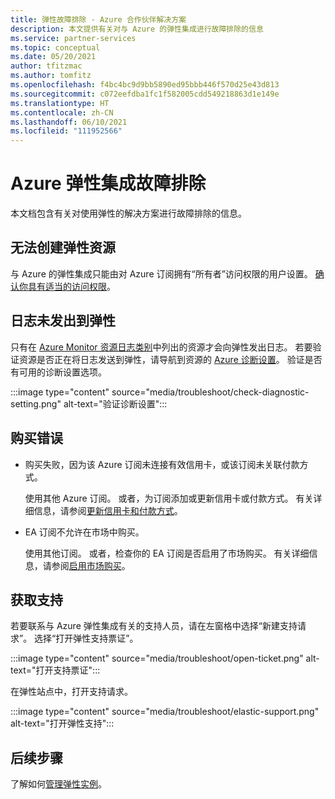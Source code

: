 ```yaml
---
title: 弹性故障排除 - Azure 合作伙伴解决方案
description: 本文提供有关对与 Azure 的弹性集成进行故障排除的信息
ms.service: partner-services
ms.topic: conceptual
ms.date: 05/20/2021
author: tfitzmac
ms.author: tomfitz
ms.openlocfilehash: f4bc4bc9d9bb5890ed95bbb446f570d25e43d813
ms.sourcegitcommit: c072eefdba1fc1f582005cdd549218863d1e149e
ms.translationtype: HT
ms.contentlocale: zh-CN
ms.lasthandoff: 06/10/2021
ms.locfileid: "111952566"
---
```

# <a name="troubleshooting-elastic-integration-with-azure"></a>Azure 弹性集成故障排除

本文档包含有关对使用弹性的解决方案进行故障排除的信息。

## <a name="unable-to-create-an-elastic-resource"></a>无法创建弹性资源

与 Azure 的弹性集成只能由对 Azure 订阅拥有“所有者”访问权限的用户设置。 [确认你具有适当的访问权限](../../role-based-access-control/check-access.md)。

## <a name="logs-not-being-emitted-to-elastic"></a>日志未发出到弹性

只有在 [Azure Monitor 资源日志类别](../../azure-monitor/essentials/resource-logs-categories.md)中列出的资源才会向弹性发出日志。 若要验证资源是否正在将日志发送到弹性，请导航到资源的 [Azure 诊断设置](../../azure-monitor/essentials/diagnostic-settings.md)。 验证是否有可用的诊断设置选项。

:::image type="content" source="media/troubleshoot/check-diagnostic-setting.png" alt-text="验证诊断设置":::

## <a name="purchase-errors"></a>购买错误

* 购买失败，因为该 Azure 订阅未连接有效信用卡，或该订阅未关联付款方式。

  使用其他 Azure 订阅。 或者，为订阅添加或更新信用卡或付款方式。 有关详细信息，请参阅[更新信用卡和付款方式](../../cost-management-billing/manage/change-credit-card.md)。

* EA 订阅不允许在市场中购买。

  使用其他订阅。 或者，检查你的 EA 订阅是否启用了市场购买。 有关详细信息，请参阅[启用市场购买](../../cost-management-billing/manage/ea-azure-marketplace.md#enabling-azure-marketplace-purchases)。

## <a name="get-support"></a>获取支持

若要联系与 Azure 弹性集成有关的支持人员，请在左窗格中选择“新建支持请求”。 选择“打开弹性支持票证”。

:::image type="content" source="media/troubleshoot/open-ticket.png" alt-text="打开支持票证":::

在弹性站点中，打开支持请求。

:::image type="content" source="media/troubleshoot/elastic-support.png" alt-text="打开弹性支持":::

## <a name="next-steps"></a>后续步骤

了解如何[管理弹性实例](manage.md)。